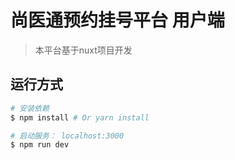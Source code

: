# 尚医通预约挂号平台 用户端

>本平台基于nuxt项目开发

## 运行方式

``` bash
# 安装依赖
$ npm install # Or yarn install

# 启动服务： localhost:3000
$ npm run dev
```


